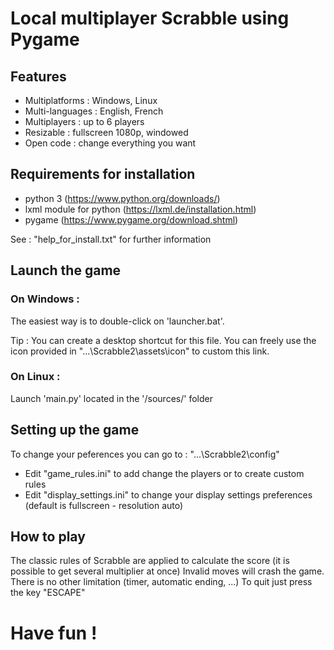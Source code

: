 # Local multiplayer Scrabble using Pygame


## Features

* Multiplatforms : Windows, Linux
* Multi-languages : English, French
* Multiplayers : up to 6 players
* Resizable : fullscreen 1080p, windowed
* Open code : change everything you want 


## Requirements for installation

* python 3 (https://www.python.org/downloads/)
* lxml module for python (https://lxml.de/installation.html)
* pygame (https://www.pygame.org/download.shtml)

See : "help_for_install.txt" for further information


## Launch the game

### On Windows :
The easiest way is to double-click on 'launcher.bat'.

Tip :
You can create a desktop shortcut for this file. You can freely use the icon provided in "...\Scrabble2\assets\icon\" to custom this link.

### On Linux :
Launch 'main.py' located in the '/sources/' folder


## Setting up the game

To change your peferences you can go to : "...\Scrabble2\config\"
* Edit "game_rules.ini" to add change the players or to create custom rules
* Edit "display_settings.ini" to change your display settings preferences (default is fullscreen - resolution auto)

## How to play

The classic rules of Scrabble are applied to calculate the score (it is possible to get several multiplier at once)
Invalid moves will crash the game.
There is no other limitation (timer, automatic ending, ...)
To quit just press the key "ESCAPE"


# Have fun !